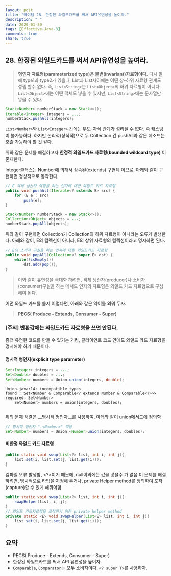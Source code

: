 ```yaml
---
layout: post
title: "아이템 28. 한정된 와일드카드를 써서 API유연성을 높여라."
description: " "
date: 2020-01-30
tags: [Effective-Java-3]
comments: true
share: true
---
```


## 28. 한정된 와일드카드를 써서 API유연성을 높여라.

> __형인자 자료형(parameterized type)은 불변(invariant)자료형이다.__
> 다시 말해 type1과 type2가 있을때, List<type1>과 List<type2>사이에는 어떤 상-하위 자료형 관계도 성립 할수 없다. 
> 즉, ```List<String>```는 ```List<Object>```의 하위 자료형이 아니다.
> ```List<Object>```에는 어떤 객체도 넣을 수 있지만, ```List<String>```에는 문자열만 넣을 수 있다.



```java
Stack<Number> numberStack = new Stack<>();
Iterable<Integer> integers = ...;
numberStack.pushAll(integers);
```

```List<Number>```와 ```List<Integer>``` 간에는 부모-자식 관계가 성리될 수 없다. 즉 캐스팅이 불가능하다. 
하지만 논리적(상식적)으로 두 Collection 간 pushAll과 같은 메소드는 호출 가능해야 할 것 같다.

위와 같은 문제를 해결하고자 __한정적 와일드카드 자료형(bounded wildcard type)__ 이 존재한다.

Integer클래스는 Number에 의해서 상속된(extends) 구현체 이므로, 아래와 같이 구현하면 정상적으로 동작한다.
```java
// E 객체 생산자 역할을 하는 인자에 대한 와일드 카드 자료형
public void pushAll(Iterable<? extends E> src) {
    for (E e : src)
        push(e);
}
```

```java
Stack<Number> numberStack = new Stack<>();
Collection<Object> objects = ...;
numberStack.popAll(objects);
```
위와 같이 구현하면 Collection<Object>가 Collection<Number>의 하위 자료형이 아니라는 오류가 발생한다.
아래와 같이, E의 컬렉션이 아니라, E의 상위 자료형의 컬렉션이라고 명시하면 된다.

```java
// E의 소비자 구실을 하는 인자에 대한 와일드카드 자료형
public void popAll(Collection<? super E> dst) {
    while(!isEmpty())
        dst.add(pop());
}
```

> 이와 같이 유연성을 극대화 하려면, 객체 생산자(producer)나 소비자(consumer)구실을 하는 메서드 인자의 자료형은 
> 와일드 카드 자료형으로 구성해야 된다.


어떤 와일드 카드를 쓸지 어렵다면, 아래와 같은 약어를 외워 두자.

> __PECS( Produce - Extends, Consumer - Super)__


### [주의] 반환값에는 와일드카드 자료형을 쓰면 안된다.
좀더 유연한 코드를 만들 수 있기는 거켱, 클라이언트 코드 안에도 와일드 카드 자료형을 명시해야 하기 때문이다.



#### 명시적 형인자(explicit type parameter)
```java
Set<Integer> integers = ...;
Set<Double> doubles = ...;
Set<Number> numbers = Union.union(integers, double);
```

```commandline
Union.java:14: incompatible types
found : Set<Number & Comparable<? extends Number & Comparable<?>>>
required: Set<Number>
    Set<Number> numbers = union(integers, doubles);
                                ^
```

위의 문제 해결은 __명시적 형인자__를 사용하여, 아래와 같이 union메서드에 정의함 
```java
// 명시적 형인자 ".<Number>" 적용
Set<Number> numbers = Union.<Number>union(integers, doubles);
```

#### 비한정 와일드 카드 자료형 
```java
public static void swap(List<?> list, int i, int j){
    list.set(i, list.set(j, list.get(i)));
}
```
컴파일 오류 발생함, <?>이기 때문에, null이외에는 값을 넣을수 가 없음
이 문제를 해결하려면, 명시적으로 타입을 지정해 주거나, private Helper method를 정의하여 포착(capture)할 수 있게 해줘야함
```java
public static void swap(List<?> list, int i, int j){
    swapHelper(list, i, j);
}
// 와일드 카드자료형을 포착하기 위한 private helper method
private static <E> void swapHelper(List<E> list, int i, int j){
    list.set(i, list.set(j, list.get(i)));
}
```

## 요약
- PECS( Produce - Extends, Consumer - Super)
- 한정된 와일드카드를 써서 API 유연성을 높이자.
- ```Comparable```, ```Comparator```는 모두 소비자이다. ```<? super T>```를 사용하자.